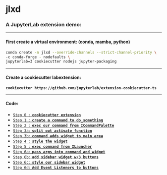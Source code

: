 # jlxd
### A JupyterLab extension demo:

---

#### First create a virtual environment: (conda, mamba, python)

```bash
conda create -n jlxd --override-channels --strict-channel-priority \
-c conda-forge - nodefaults \
jupyterlab=3 cookiecutter nodejs jupyter-packaging
```

---

#### Create a cookiecutter labextension:

**`cookiecutter https://github.com/jupyterlab/extension-cookiecutter-ts`**

---

#### Code:

- [`Step 0 :` **`cookiecutter extension`**](https://github.com/DanielGoldfarb/jlxd/blob/18ba182ec17c0012e2334bc54923235b52db54da/src/index.ts)
- [`Step 1 :` **`create a command to do_something`**](https://github.com/DanielGoldfarb/jlxd/compare/STEP0...STEP1)
- [`Step 2 :` **`exec our command from ICommandPalette`**](https://github.com/DanielGoldfarb/jlxd/compare/STEP1...STEP2)
- [`Step 3a:` **`split out activate function`**](https://github.com/DanielGoldfarb/jlxd/compare/STEP2...step3a)
- [`Step 3b:` **`command adds widget to main area`**](https://github.com/DanielGoldfarb/jlxd/compare/step3a...step3b)
- [`Step 4 :` **`style the widget`**](https://github.com/DanielGoldfarb/jlxd/compare/step3b...STEP4)
- [`Step 5 :` **`exec command from ILauncher`**](https://github.com/DanielGoldfarb/jlxd/compare/STEP4...STEP5)
- [`Step 6a:` **`pass args into command and widget`**](https://github.com/DanielGoldfarb/jlxd/compare/STEP5...STEP6a)
- [`Step 6b:` **`add sidebar widget w/3 buttons`**](https://github.com/DanielGoldfarb/jlxd/compare/STEP6a...STEP6b)
- [`Step 6c:` **`style our sidebar widget`**](https://github.com/DanielGoldfarb/jlxd/compare/STEP6b...STEP6c)
- [`Step 6d:` **`Add Event Listeners to buttons`**](https://github.com/DanielGoldfarb/jlxd/compare/STEP6c...STEP6d)
